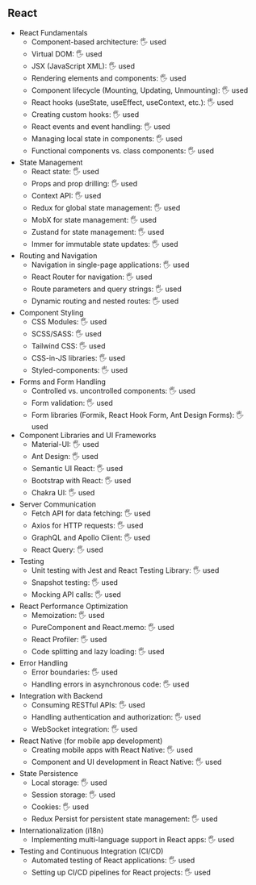 ## React

-   React Fundamentals
    -   Component-based architecture: 🖐️ used
    -   Virtual DOM: 🖐️ used
    -   JSX (JavaScript XML): 🖐️ used
    -   Rendering elements and components: 🖐️ used
    -   Component lifecycle (Mounting, Updating, Unmounting): 🖐️ used
    -   React hooks (useState, useEffect, useContext, etc.): 🖐️ used
    -   Creating custom hooks: 🖐️ used
    -   React events and event handling: 🖐️ used
    -   Managing local state in components: 🖐️ used
    -   Functional components vs. class components: 🖐️ used
-   State Management
    -   React state: 🖐️ used
    -   Props and prop drilling: 🖐️ used
    -   Context API: 🖐️ used
    -   Redux for global state management: 🖐️ used
    -   MobX for state management: 🖐️ used
    -   Zustand for state management: 🖐️ used
    -   Immer for immutable state updates: 🖐️ used
-   Routing and Navigation
    -   Navigation in single-page applications: 🖐️ used
    -   React Router for navigation: 🖐️ used
    -   Route parameters and query strings: 🖐️ used
    -   Dynamic routing and nested routes: 🖐️ used
-   Component Styling
    -   CSS Modules: 🖐️ used
    -   SCSS/SASS: 🖐️ used
    -   Tailwind CSS: 🖐️ used
    -   CSS-in-JS libraries: 🖐️ used
    -   Styled-components: 🖐️ used
-   Forms and Form Handling
    -   Controlled vs. uncontrolled components: 🖐️ used
    -   Form validation: 🖐️ used
    -   Form libraries (Formik, React Hook Form, Ant Design Forms): 🖐️ used
-   Component Libraries and UI Frameworks
    -   Material-UI: 🖐️ used
    -   Ant Design: 🖐️ used
    -   Semantic UI React: 🖐️ used
    -   Bootstrap with React: 🖐️ used
    -   Chakra UI: 🖐️ used
-   Server Communication
    -   Fetch API for data fetching: 🖐️ used
    -   Axios for HTTP requests: 🖐️ used
    -   GraphQL and Apollo Client: 🖐️ used
    -   React Query: 🖐️ used
-   Testing
    -   Unit testing with Jest and React Testing Library: 🖐️ used
    -   Snapshot testing: 🖐️ used
    -   Mocking API calls: 🖐️ used
-   React Performance Optimization
    -   Memoization: 🖐️ used
    -   PureComponent and React.memo: 🖐️ used
    -   React Profiler: 🖐️ used
    -   Code splitting and lazy loading: 🖐️ used
-   Error Handling
    -   Error boundaries: 🖐️ used
    -   Handling errors in asynchronous code: 🖐️ used
-   Integration with Backend
    -   Consuming RESTful APIs: 🖐️ used
    -   Handling authentication and authorization: 🖐️ used
    -   WebSocket integration: 🖐️ used
-   React Native (for mobile app development)
    -   Creating mobile apps with React Native: 🖐️ used
    -   Component and UI development in React Native: 🖐️ used
-   State Persistence
    -   Local storage: 🖐️ used
    -   Session storage: 🖐️ used
    -   Cookies: 🖐️ used
    -   Redux Persist for persistent state management: 🖐️ used
-   Internationalization (i18n)
    -   Implementing multi-language support in React apps: 🖐️ used
-   Testing and Continuous Integration (CI/CD)
    -   Automated testing of React applications: 🖐️ used
    -   Setting up CI/CD pipelines for React projects: 🖐️ used
